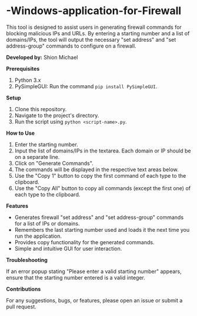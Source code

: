 # -Windows-application-for-Firewall

This tool is designed to assist users in generating firewall commands for blocking malicious IPs and URLs. By entering a starting number and a list of domains/IPs, the tool will output the necessary "set address" and "set address-group" commands to configure on a firewall.

**Developed by:** Shion Michael

**Prerequisites**
1. Python 3.x
2. PySimpleGUI: Run the command `pip install PySimpleGUI`.

**Setup**
1. Clone this repository.
2. Navigate to the project's directory.
3. Run the script using `python <script-name>.py`.

**How to Use**
1. Enter the starting number.
2. Input the list of domains/IPs in the textarea. Each domain or IP should be on a separate line.
3. Click on "Generate Commands".
4. The commands will be displayed in the respective text areas below.
5. Use the "Copy 1" button to copy the first command of each type to the clipboard.
6. Use the "Copy All" button to copy all commands (except the first one) of each type to the clipboard.

**Features**
- Generates firewall "set address" and "set address-group" commands for a list of IPs or domains.
- Remembers the last starting number used and loads it the next time you run the application.
- Provides copy functionality for the generated commands.
- Simple and intuitive GUI for user interaction.

**Troubleshooting**

If an error popup stating "Please enter a valid starting number" appears, ensure that the starting number entered is a valid integer.

**Contributions**

For any suggestions, bugs, or features, please open an issue or submit a pull request.
